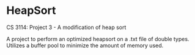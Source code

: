 # HeapSort
CS 3114: Project 3 - A modification of heap sort

A project to perform an optimized heapsort on a .txt file of double types. Utilizes a buffer pool to minimize the amount of memory used.
